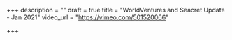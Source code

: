 +++
description = ""
draft = true
title = "WorldVentures and Seacret Update - Jan 2021"
video_url = "https://vimeo.com/501520066"

+++
